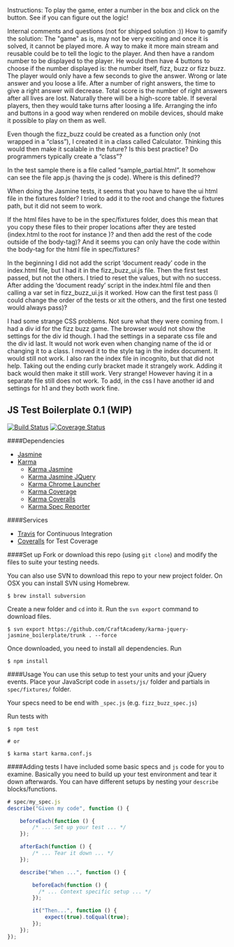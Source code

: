 Instructions:
To play the game, enter a number in the box and click on the button.
See if you can figure out the logic!


Internal comments and questions (not for shipped solution :))
How to gamify the solution: The "game" as is, may not be very exciting and once it is solved, it cannot be played more. A way to make it more main stream and reusable could be to tell the logic to the player. And then have a random number to be displayed to the player. He would then have 4 buttons to choose if the number displayed is: the number itself, fizz, buzz or fizz buzz. The player would only have a few seconds to give the answer. Wrong or late answer and you loose a life. After a number of right answers, the time to give a right answer will decrease. Total score is the number of right answers after all lives are lost. Naturally there will be a high-score table. If several players, then they would take turns after loosing a life. Arranging the info and buttons in a good way when rendered on mobile devices, should make it possible to play on them as well.

Even though the fizz_buzz could be created as a function only (not wrapped in a “class”), I created it in a class called Calculator. Thinking this would then make it scalable in the future? Is this best practice? Do programmers typically create a “class”?

In the test sample there is a file called “sample_partial.html”. It somehow can see the file app.js (having the js code). Where is this defined??

When doing the Jasmine tests, it seems that you have to have the ui html file in the fixtures folder? I tried to add it to the root and change the fixtures path, but it did not seem to work.

If the html files have to be in the spec/fixtures folder, does this mean that you copy these files to their proper locations after they are tested (index.html to the root for instance )? and then add the rest of the code outside of the body-tag)?
And it seems you can only have the code within the body-tag for the html file in spec/fixtures?

In the beginning I did not add the script ‘document ready’ code in the index.html file, but I had it in the fizz_buzz_ui.js file. Then the first test passed, but not the others. I tried to reset the values, but with no success. After adding the ‘document ready’ script in the index.html file and then calling a var set in fizz_buzz_ui.js it worked.
How can the first test pass (I could change the order of the tests or xit the others, and the first one tested would always pass)?

I had some strange CSS problems. Not sure what they were coming from. I had a div id for the fizz buzz game. The browser would not show the settings for the div id though. I had the settings in a separate css file and the div id last. It would not work even when changing name of the id or changing it to a class. I moved it to the style tag in the index document. It would still not work. I also ran the index file in incognito, but that did not help. Taking out the ending curly bracket made it strangely work. Adding it back would then make it still work. Very strange! However having it in a separate file still does not work. To add, in the css I have another id and settings for h1 and they both work fine.

 

## JS Test Boilerplate 0.1 (WIP)
[![Build Status](https://travis-ci.org/CraftAcademy/karma-jquery-jasmine_boilerplate.svg?branch=master)](https://travis-ci.org/CraftAcademy/karma-jquery-jasmine_boilerplate)
[![Coverage Status](https://coveralls.io/repos/github/CraftAcademy/karma-jquery-jasmine_boilerplate/badge.svg?branch=master)](https://coveralls.io/github/CraftAcademy/karma-jquery-jasmine_boilerplate?branch=master)

####Dependencies
* [Jasmine](https://github.com/jasmine/jasmine)
* [Karma](https://github.com/karma-runner/karma)
  - [Karma Jasmine](https://github.com/karma-runner/karma-jasmine)
  - [Karma Jasmine JQuery](https://github.com/bessdsv/karma-jasmine-jquery)
  - [Karma Chrome Launcher](https://github.com/karma-runner/karma-chrome-launcher)
  - [Karma Coverage](https://github.com/karma-runner/karma-coverage)
  - [Karma Coveralls](https://github.com/caitp/karma-coveralls)
  - [Karma Spec Reporter](https://github.com/mlex/karma-spec-reporter)

####Services
* [Travis](https://travis-ci.org/) for Continuous Integration
* [Coveralls](https://coveralls.io/) for Test Coverage

####Set up
Fork or download this repo (using `git clone`) and modify the files to suite your testing needs.

You can also use SVN to download this repo to your new project folder. On OSX you can install SVN using Homebrew.
```
$ brew install subversion
```

Create a new folder and `cd` into it. Run the `svn export` command to download files.

```
$ svn export https://github.com/CraftAcademy/karma-jquery-jasmine_boilerplate/trunk . --force
```
Once downloaded, you need to install all dependencies. Run
```
$ npm install
```

####Usage
You can use this setup to test your units and your jQuery events. Place your JavaScript code in `assets/js/` folder and partials in `spec/fixtures/` folder.

Your specs need to be end with `_spec.js` (e.g. `fizz_buzz_spec.js`)

Run tests with
```
$ npm test

# or

$ karma start karma.conf.js
```

####Adding tests
I have included some basic specs and `js` code for you to examine. Basically you need to build up your test environment and tear it down afterwards.
You can have different setups by nesting your `describe` blocks/functions.

```javascript
# spec/my_spec.js
describe("Given my code", function () {

	beforeEach(function () {
		/* ... Set up your test ... */
	});

	afterEach(function () {
		/* ... Tear it down ... */
	});

	describe("When ...", function () {

		beforeEach(function () {
		  /* ... Context specific setup ... */
		});

		it("Then...", function () {
			expect(true).toEqual(true);
		});
	});
});
```
